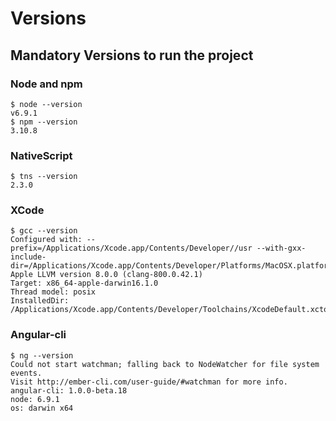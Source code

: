 # Versions

## Mandatory Versions to run the project

### Node and npm
```
$ node --version
v6.9.1
$ npm --version
3.10.8
```

### NativeScript
```
$ tns --version
2.3.0
```

### XCode
```
$ gcc --version
Configured with: --prefix=/Applications/Xcode.app/Contents/Developer//usr --with-gxx-include-dir=/Applications/Xcode.app/Contents/Developer/Platforms/MacOSX.platform/Developer/SDKs/MacOSX10.12.sdk/usr/include/c++/4.2.1
Apple LLVM version 8.0.0 (clang-800.0.42.1)
Target: x86_64-apple-darwin16.1.0
Thread model: posix
InstalledDir: /Applications/Xcode.app/Contents/Developer/Toolchains/XcodeDefault.xctoolchain/usr/bin
```

### Angular-cli
```
$ ng --version
Could not start watchman; falling back to NodeWatcher for file system events.
Visit http://ember-cli.com/user-guide/#watchman for more info.
angular-cli: 1.0.0-beta.18
node: 6.9.1
os: darwin x64
```

